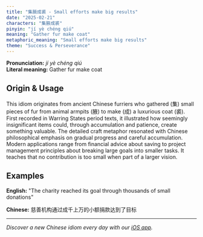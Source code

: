 ```yaml
---
title: "集腋成裘 - Small efforts make big results"
date: "2025-02-21"
characters: "集腋成裘"
pinyin: "jí yè chéng qiú"
meaning: "Gather fur make coat"
metaphoric_meaning: "Small efforts make big results"
theme: "Success & Perseverance"
---
```


**Pronunciation:** *jí yè chéng qiú*  
**Literal meaning:** Gather fur make coat

## Origin & Usage

This idiom originates from ancient Chinese furriers who gathered (集) small pieces of fur from animal armpits (腋) to make (成) a luxurious coat (裘). First recorded in Warring States period texts, it illustrated how seemingly insignificant items could, through accumulation and patience, create something valuable. The detailed craft metaphor resonated with Chinese philosophical emphasis on gradual progress and careful accumulation. Modern applications range from financial advice about saving to project management principles about breaking large goals into smaller tasks. It teaches that no contribution is too small when part of a larger vision.

## Examples

**English:** "The charity reached its goal through thousands of small donations"

**Chinese:** 慈善机构通过成千上万的小额捐款达到了目标

---

*Discover a new Chinese idiom every day with our [iOS app](https://apps.apple.com/us/app/daily-chinese-idioms/id6670238264).*
